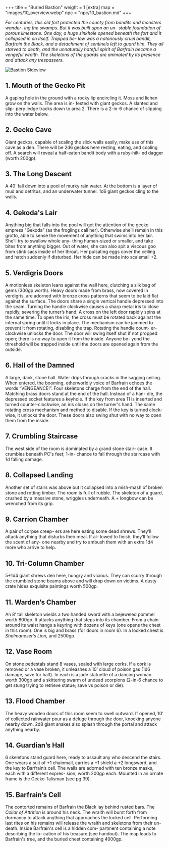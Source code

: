 +++
title = "Buried Bastion"
weight = 1
[extra] 
map = "images/10_overview.webp"
npc = "npc/10_bastion.md"
+++

_For centuries, this old fort protected the county from bandits and monsters
wander- ing the swamps. But it was built upon an un- stable foundation of porous
limestone. One day, a huge sinkhole opened beneath the fort and it collapsed in
on itself. Trapped be- low was a notoriously cruel bandit, Barfrain the Black,
and a detachment of sentinels left to guard him. They all starved to death, and
the unnaturally hateful spirit of Barfrain became a vengeful wraith. The
skeletons of the guards are animated by its presence and attack any
trespassers._

![Bastion Sideview](/images/10_side.webp)

## 1. Mouth of the Gecko Pit

A gaping hole in the ground with a rocky lip encircling it. Moss and lichen grow
on the walls. The area is in- fested with giant geckos. A slanted and slip- pery
ledge tracks down to area 2. There is a 2-in-6 chance of slipping into the water
below.

## 2. Gecko Cave

Giant geckos, capable of scaling the slick walls easily, make use of this cave
as a den. There will be 2d6 geckos here resting, eating, and cooling off. A
search will reveal a half-eaten bandit body with a ruby-hilt- ed dagger (worth
200gp).

## 3. The Long Descent

A 40’ fall down into a pool of murky rain water. At the bottom is a layer of mud
and detritus, and an underwater tunnel. 1d6 giant geckos cling to the walls.

## 4. Gekoda's Lair

Anything big that falls into the pool will get the attention of the gecko
empress "Gekoda" (as the froglings call her). Otherwise she’ll remain in this
grotto, able to sense the movement of anything that swims into her lair. She’ll
try to swallow whole any- thing human-sized or smaller, and take bites from
anything bigger. Out of water, she can also spit a viscous goo from stink sacs
inside of her throat. Her pulsating eggs cover the ceiling and hatch suddenly if
disturbed. Her hide can be made into scalemail +2.

## 5. Verdigris Doors

A motionless skeleton leans against the wall here, clutching a silk bag of gems
(300gp worth). Heavy doors made from brass, now covered in verdigris, are
adorned with bronze cross patterns that seem to be laid flat against the
surface. The doors share a single vertical handle depressed into the seam.
Turning the handle clockwise causes a sharp metal iris to close rapidly,
severing the turner’s hand. A cross on the left door rapidly spins at the same
time. To open the iris, the cross must be rotated back against the internal
spring until it locks in place. The mechanism can be jammed to prevent it from
rotating, disabling the trap. Rotating the handle count- er-clockwise unlocks
the door. The door will swing itself shut if not propped open; there is no way
to open it from the inside. Anyone be- yond the threshold will be trapped inside
until the doors are opened again from the outside.

## 6. Hall of the Damned

A large, dank, stone hall. Water drips through cracks in the sagging ceiling.
When entered, the booming, otherworldly voice of Barfrain echoes the words
“VENGEANCE!”. Four skeletons charge from the end of the hall. Matching brass
doors stand at the end of the hall. Instead of a han- dle, the depressed socket
features a keyhole. If the key from area 11 is inserted and turned
counter-clockwise, an iris closes on the turner's hand. The same rotating cross
mechanism and method to disable. If the key is turned clock- wise, it unlocks
the door. These doors also swing shut with no way to open them from the inside.

## 7. Crumbling Staircase

The west side of the room is dominated by a grand stone stair- case. It crumbles
beneath PC's feet; 1-in- chance to fall through the staircase with 1d falling
damage.

## 8. Collapsed Landing

Another set of stairs was above but it collapsed into a mish-mash of broken
stone and rotting timber. The room is full of rubble. The skeleton of a guard,
crushed by a massive stone, wriggles underneath. A + longbow can be wrenched
from its grip.

## 9. Carrion Chamber

A pair of corpse creep- ers are here eating some dead shrews. They’ll attack
anything that disturbs their meal. If al- lowed to finish, they’ll follow the
scent of any- one nearby and try to ambush them with an extra 1d4 more who
arrive to help.

## 10. Tri-Column Chamber

5+1d4 giant shrews den here, hungry and vicious. They can scurry through the
crumbled stone beams above and will drop down on victims. A dusty crate hides
exquisite paintings worth 500gp.

## 11. Warden’s Chamber

An 8’ tall skeleton wields a two handed sword with a bejeweled pommel worth
800gp. It attacks anything that steps into its chamber. From a chain around its
waist hangs a keyring with dozens of keys (one opens the chest in this room).
One is big and brass (for doors in room 6). In a locked chest is _Shalmaneser’s
Lion,_ and 2500gp.

## 12. Vase Room

On stone pedestals stand 8 vases, sealed with large corks. If a cork is removed
or a vase broken, it unleashes a 10’ cloud of poison gas (1d6 damage, save for
half). In each is a jade statuette of a dancing woman worth 300gp and a
skittering swarm of undead scorpions (2-in-6 chance to get stung trying to
retrieve statue; save vs poison or die).

## 13. Flood Chamber

The heavy wooden doors of this room seem to swell outward. If opened, 10’ of
collected rainwater pour as a deluge through the door, knocking anyone nearby
down. 2d8 giant snakes also splash through the portal and attack anything
nearby.

## 14. Guardian’s Hall

6 skeletons stand guard here, ready to assault any who descend the stairs. One
wears a suit of +1 chainmail, carries a +1 shield a +2 longsword, and the key to
Barfrain’s cell. The walls are adorned with ten bronze masks, each with a
different expres- sion, worth 200gp each. Mounted in an ornate frame is the
Gecko Talisman (see pg 39).

## 15. Barfrain’s Cell

The contorted remains of Barfrain the Black lay behind rusted bars. The _Collar
of Attrition_ is around his neck. The wraith will burst forth from dormancy to
attack anything that approaches the locked cell. Performing last rites on his
remains will release the wraith and skeletons from their un- death. Inside
Barfrain's cell is a hidden com- partment containing a note describing the lo-
cation of his treasure (see handout). The map leads to Barfrain's tree, and the
buried chest containing 4000gp.

